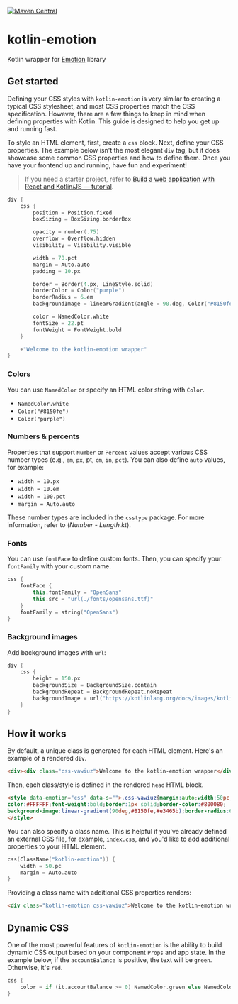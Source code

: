 [![Maven Central](https://img.shields.io/maven-central/v/org.jetbrains.kotlin-wrappers/kotlin-emotion)](https://mvnrepository.com/artifact/org.jetbrains.kotlin-wrappers/kotlin-emotion)

# kotlin-emotion

Kotlin wrapper for [Emotion](https://emotion.sh/) library

## Get started

Defining your CSS styles with `kotlin-emotion` is very similar to creating a typical CSS stylesheet, and
most CSS properties match the CSS specification. However, there are a few things to keep in mind when defining properties
with Kotlin. This guide is designed to help you get up and running fast.

To style an HTML element, first, create a `css` block. Next, define your CSS properties. The
example below isn't the most elegant `div` tag, but it does showcase some common CSS properties and how to define
them. Once you have your frontend up and running, have fun and experiment!

> If you need a starter project, refer to
> [Build a web application with React and Kotlin/JS — tutorial](https://kotlinlang.org/docs/js-react.html).

```kotlin
div {
    css {
        position = Position.fixed
        boxSizing = BoxSizing.borderBox

        opacity = number(.75)
        overflow = Overflow.hidden
        visibility = Visibility.visible

        width = 70.pct
        margin = Auto.auto
        padding = 10.px

        border = Border(4.px, LineStyle.solid)
        borderColor = Color("purple")
        borderRadius = 6.em
        backgroundImage = linearGradient(angle = 90.deg, Color("#8150fe"), Color("#e3465b"))

        color = NamedColor.white
        fontSize = 22.pt
        fontWeight = FontWeight.bold
    }

    +"Welcome to the kotlin-emotion wrapper"
}
```

### Colors

You can use `NamedColor` or specify an HTML color string with `Color`.

* `NamedColor.white`
* `Color("#8150fe")`
* `Color("purple")`

### Numbers & percents

Properties that support `Number` or `Percent` values accept various CSS number types (e.g., `em`, `px`, pt, `cm`, `in`, `pct`).
You can also define `auto` values, for example:

* `width = 10.px`
* `width = 10.em`
* `width = 100.pct`
* `margin = Auto.auto`

These number types are included in the `csstype` package. For more information, refer to (_Number - Length.kt_).

### Fonts

You can use `fontFace` to define custom fonts. Then, you can specify your `fontFamily` with your custom name.

```kotlin
css {
    fontFace {
        this.fontFamily = "OpenSans"
        this.src = "url(./fonts/opensans.ttf)"
    }
    fontFamily = string("OpenSans")
}
```

### Background images

Add background images with `url`:

```kotlin
div {
    css {
        height = 150.px
        backgroundSize = BackgroundSize.contain
        backgroundRepeat = BackgroundRepeat.noRepeat
        backgroundImage = url("https://kotlinlang.org/docs/images/kotlin-logo.png")
    }
}
```

## How it works

By default, a unique class is generated for each HTML element. Here's an example of a rendered `div`.

```html
<div><div class="css-vawiuz">Welcome to the kotlin-emotion wrapper</div></div>
```

Then, each class/style is defined in the rendered `head` HTML block.

```html
<style data-emotion="css" data-s="">.css-vawiuz{margin:auto;width:50pc;padding:10px;font-size:22pt;
color:#FFFFFF;font-weight:bold;border:1px solid;border-color:#800080;
background-image:linear-gradient(90deg,#8150fe,#e3465b);border-radius:6em;}
</style>
```

You can also specify a class name. This is helpful if you've already defined an external CSS file,
for example, `index.css`, and you'd like to add additional properties to your HTML element.

```kotlin
css(ClassName("kotlin-emotion")) {
    width = 50.pc
    margin = Auto.auto
}
```

Providing a class name with additional CSS properties renders:

```html
<div class="kotlin-emotion css-vawiuz">Welcome to the kotlin-emotion wrapper</div>
```

## Dynamic CSS

One of the most powerful features of `kotlin-emotion` is the ability to build dynamic CSS output based
on your component `Props` and app state. In the example below, if the `accountBalance` is positive, the
text will be `green`. Otherwise, it's `red`.

```kotlin
css {
    color = if (it.accountBalance >= 0) NamedColor.green else NamedColor.red
}
```

